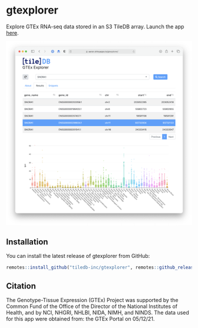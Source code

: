 # gtexplorer

Explore GTEx RNA-seq data stored in an S3 TileDB array. Launch the app [here](https://aaron.shinyapps.io/gtexplorer/).

![Screenshot of gtexplorer](man/figures/gtexplorer-screenshot.png)

## Installation

You can install the latest release of gtexplorer from GitHub:

``` r
remotes::install_github("tiledb-inc/gtexplorer", remotes::github_release())
```

## Citation

The Genotype-Tissue Expression (GTEx) Project was supported by the Common Fund  of the Office of the Director of the National Institutes of Health, and by NCI, NHGRI, NHLBI, NIDA, NIMH, and NINDS. The data used for this app were obtained from: the GTEx Portal on 05/12/21.
